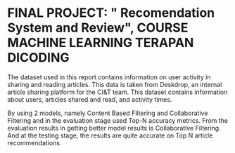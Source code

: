 # FINAL PROJECT: " Recomendation System and Review", COURSE MACHINE LEARNING TERAPAN DICODING 

The dataset used in this report contains information on user activity in sharing and reading articles. This data is taken from Deskdrop, an internal article sharing platform for the CI&T team. This dataset contains information about users, articles shared and read, and activity times.

By using 2 models, namely Content Based Filtering and Collaborative Filtering and in the evaluation stage used Top-N accuracy metrics. From the evaluation results in getting better model results is Collaborative Filtering. And at the testing stage, the results are quite accurate on Top N article recommendations.
